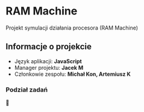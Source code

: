 # RAM Machine

Projekt symulacji działania procesora (RAM Machine) 

## Informacje o projekcie

- Język aplikacji: **JavaScript**
- Manager projektu: **Jacek M**
- Członkowie zespołu: **Michał Kon, Artemiusz K**

### Podział zadań
👀
